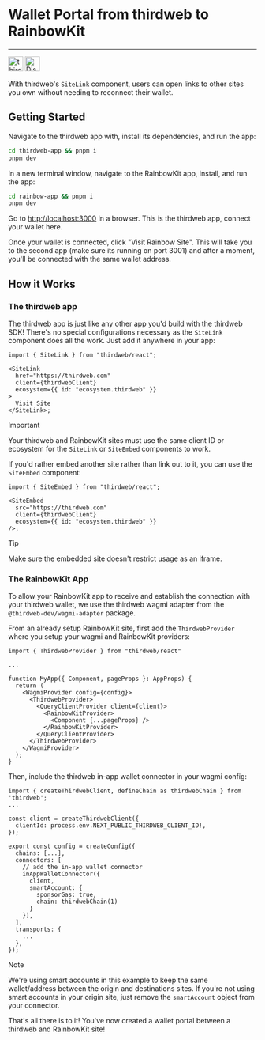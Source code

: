 # Wallet Portal from thirdweb to RainbowKit
---
[<img alt="thirdweb SDK" src="https://img.shields.io/npm/v/thirdweb?label=Thirdweb SDK&style=for-the-badge&logo=npm" height="30">](https://www.npmjs.com/package/thirdweb)
[<img alt="Discord" src="https://img.shields.io/discord/834227967404146718.svg?color=7289da&label=discord&logo=discord&style=for-the-badge" height="30">](https://discord.gg/thirdweb)

With thirdweb's `SiteLink` component, users can open links to other sites you own without needing to reconnect their wallet.

## Getting Started

Navigate to the thirdweb app with, install its dependencies, and run the app:
```bash
cd thirdweb-app && pnpm i
pnpm dev
```

In a new terminal window, navigate to the RainbowKit app, install, and run the app:
```bash
cd rainbow-app && pnpm i
pnpm dev
```

Go to [http://localhost:3000](http://localhost:3000) in a browser. This is the thirdweb app, connect your wallet here.

Once your wallet is connected, click "Visit Rainbow Site". This will take you to the second app (make sure its running on port 3001) and after a moment, you'll be connected with the same wallet address.

## How it Works

### The thirdweb app

The thirdweb app is just like any other app you'd build with the thirdweb SDK! There's no special configurations necessary as the `SiteLink` component does all the work. Just add it anywhere in your app:
```tsx
import { SiteLink } from "thirdweb/react";
 
<SiteLink
  href="https://thirdweb.com"
  client={thirdwebClient}
  ecosystem={{ id: "ecosystem.thirdweb" }}
>
  Visit Site
</SiteLink>;
```

> [!IMPORTANT]  
> Your thirdweb and RainbowKit sites must use the same client ID or ecosystem for the `SiteLink` or `SiteEmbed` components to work.

If you'd rather embed another site rather than link out to it, you can use the `SiteEmbed` component:

```tsx
import { SiteEmbed } from "thirdweb/react";
 
<SiteEmbed
  src="https://thirdweb.com"
  client={thirdwebClient}
  ecosystem={{ id: "ecosystem.thirdweb" }}
/>;
```

> [!TIP]
> Make sure the embedded site doesn't restrict usage as an iframe.

### The RainbowKit App

To allow your RainbowKit app to receive and establish the connection with your thirdweb wallet, we use the thirdweb wagmi adapter from the `@thirdweb-dev/wagmi-adapter` package.

From an already setup RainbowKit site, first add the `ThirdwebProvider` where you setup your wagmi and RainbowKit providers:

```tsx
import { ThirdwebProvider } from "thirdweb/react"

...

function MyApp({ Component, pageProps }: AppProps) {
  return (
    <WagmiProvider config={config}>
      <ThirdwebProvider>
        <QueryClientProvider client={client}>
          <RainbowKitProvider>
            <Component {...pageProps} />
          </RainbowKitProvider>
        </QueryClientProvider>
      </ThirdwebProvider>
    </WagmiProvider>
  );
}
```

Then, include the thirdweb in-app wallet connector in your wagmi config:

```tsx
import { createThirdwebClient, defineChain as thirdwebChain } from 'thirdweb';
...

const client = createThirdwebClient({
  clientId: process.env.NEXT_PUBLIC_THIRDWEB_CLIENT_ID!,
});

export const config = createConfig({
  chains: [...],
  connectors: [
    // add the in-app wallet connector
    inAppWalletConnector({
      client,
      smartAccount: {
        sponsorGas: true,
        chain: thirdwebChain(1)
      }
    }),
  ],
  transports: {
    ...
  },
});
```

> [!NOTE]  
> We're using smart accounts in this example to keep the same wallet/address between the origin and destinations sites. If you're not using smart accounts in your origin site, just remove the `smartAccount` object from your connector.

That's all there is to it! You've now created a wallet portal between a thirdweb and RainbowKit site!

